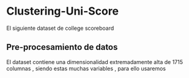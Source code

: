 # Clustering-Uni-Score
El siguiente dataset de college scoreboard 


## Pre-procesamiento de datos
El dataset contiene una dimensionalidad extremadamente alta de 1715 columnas , siendo estas muchas variables , para ello usaremos 

